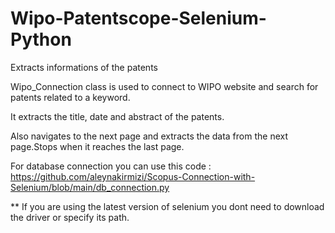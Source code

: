 # Wipo-Patentscope-Selenium-Python
Extracts informations of the patents

Wipo_Connection class is used to connect to WIPO website and search for patents related to a keyword.

It extracts the title, date and abstract of the patents.

Also navigates to the next page and extracts the data from the next page.Stops when it reaches the last page.

For database connection you can use this code : https://github.com/aleynakirmizi/Scopus-Connection-with-Selenium/blob/main/db_connection.py

** If you are using the latest version of selenium you dont need to download the driver or specify its path.
